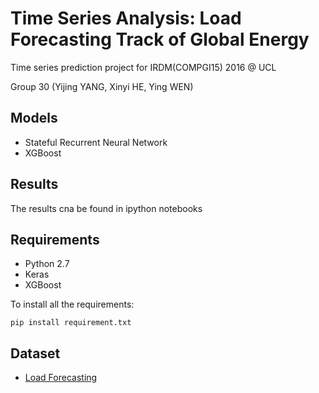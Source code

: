 #  Time Series Analysis: Load Forecasting Track of Global Energy
Time series prediction project for IRDM(COMPGI15) 2016 @ UCL

Group 30 (Yijing YANG, Xinyi HE, Ying WEN)


## Models
* Stateful Recurrent Neural Network
* XGBoost

## Results
The results cna be found in ipython notebooks

## Requirements
* Python 2.7
* Keras
* XGBoost

To install all the requirements:

```
pip install requirement.txt
```

## Dataset
* [Load Forecasting](https://www.kaggle.com/c/global-energy-forecasting-competition-2012-load-forecasting/data)